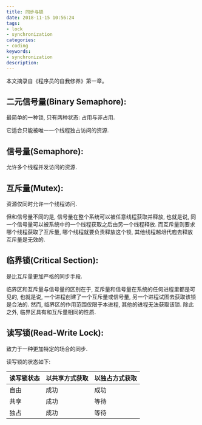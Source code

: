 ```yaml
---
title: 同步与锁
date: 2018-11-15 10:56:24
tags:
- lock
- synchronization
categories:
- coding
keywords:
- synchronization
description:
---
```


本文摘录自《程序员的自我修养》第一章。

<!--more-->

## 二元信号量(Binary Semaphore):

最简单的一种锁, 只有两种状态: 占用与非占用.

它适合只能被唯一一个线程独占访问的资源.    

 

## 信号量(Semaphore):

允许多个线程并发访问的资源.  

 

## 互斥量(Mutex):

资源仅同时允许一个线程访问.

 但和信号量不同的是, 信号量在整个系统可以被任意线程获取并释放, 也就是说, 同一个信号量可以被系统中的一个线程获取之后由另一个线程释放. 而互斥量则要求哪个线程获取了互斥量, 哪个线程就要负责释放这个锁, 其他线程越俎代庖去释放互斥量是无效的.  

 

 

## 临界锁(Critical Section):

是比互斥量更加严格的同步手段.

临界区和互斥量与信号量的区别在于, 互斥量和信号量在系统的任何进程里都是可见的, 也就是说, 一个进程创建了一个互斥量或信号量, 另一个进程试图去获取该锁是合法的. 然而, 临界区的作用范围仅限于本进程, 其他的进程无法获取该锁. 除此之外, 临界区具有和互斥量相同的性质.  

 

## 读写锁(Read-Write Lock):

致力于一种更加特定的场合的同步.

读写锁的状态如下:  



| 读写锁状态  |  以共享方式获取  | 以独占方式获取 |
| --------- | -------------- | -------------|
| 自由  | 成功 | 成功|
| 共享 | 成功 | 等待|
| 独占 | 成功 | 等待 |
